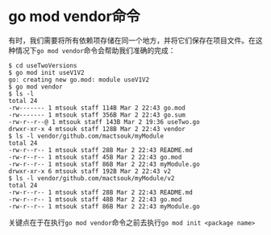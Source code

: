 # go mod vendor命令

有时，我们需要将所有依赖项存储在同一个地方，并将它们保存在项目文件。在这种情况下`go mod vendor`命令会帮助我们准确的完成：

```shell
$ cd useTwoVersions
$ go mod init useV1V2
go: creating new go.mod: module useV1V2
$ go mod vendor
$ ls -l
total 24
-rw------- 1 mtsouk staff 114B Mar 2 22:43 go.mod
-rw------- 1 mtsouk staff 356B Mar 2 22:43 go.sum
-rw-r--r--@ 1 mtsouk staff 143B Mar 2 19:36 useTwo.go
drwxr-xr-x 4 mtsouk staff 128B Mar 2 22:43 vendor
$ ls -l vendor/github.com/mactsouk/myModule
total 24
-rw-r--r-- 1 mtsouk staff 28B Mar 2 22:43 README.md
-rw-r--r-- 1 mtsouk staff 45B Mar 2 22:43 go.mod
-rw-r--r-- 1 mtsouk staff 86B Mar 2 22:43 myModule.go
drwxr-xr-x 6 mtsouk staff 192B Mar 2 22:43 v2
$ ls -l vendor/github.com/mactsouk/myModule/v2
total 24
-rw-r--r-- 1 mtsouk staff 28B Mar 2 22:43 README.md
-rw-r--r-- 1 mtsouk staff 48B Mar 2 22:43 go.mod
-rw-r--r-- 1 mtsouk staff 86B Mar 2 22:43 myModule.go
```

关键点在于在执行`go mod vendor`命令之前去执行`go mod init <package name>` 
